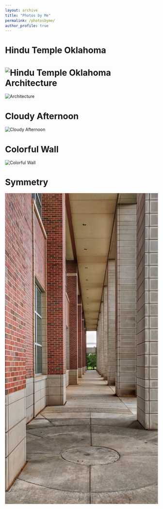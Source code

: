 ```yaml
---
layout: archive
title: "Photos by Me"
permalink: /photosbyme/
author_profile: true
---
```


Hindu Temple Oklahoma
======
![Hindu Temple Oklahoma](prithvirajkadiyala.github.io/_photosbyme/IMG_20180901_185541_01-01.jpeg)
Architecture
======
![Architecture](https://github.com/prithvirajkadiyala/prithvirajkadiyala.github.io/blob/master/images/IMG_20180905_121705-01.jpeg)

Cloudy Afternoon
======
![Cloudy Afternoon](https://github.com/prithvirajkadiyala/prithvirajkadiyala.github.io/blob/master/images/IMG_20180903_154354-02.jpeg)

Colorful Wall
======
![Colorful Wall](https://github.com/prithvirajkadiyala/prithvirajkadiyala.github.io/blob/master/images/IMG_20180905_121209-01.jpeg)

Symmetry
======
![Symmetry](https://github.com/prithvirajkadiyala/prithvirajkadiyala.github.io/blob/master/images/IMG_20180905_121935-01.jpeg)
